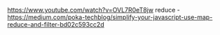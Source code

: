 https://www.youtube.com/watch?v=OVL7R0eT8jw
reduce - https://medium.com/poka-techblog/simplify-your-javascript-use-map-reduce-and-filter-bd02c593cc2d
